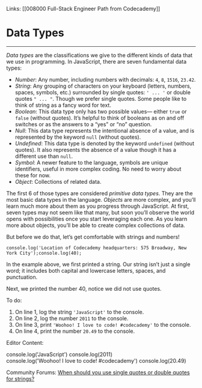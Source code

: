 Links:  [[008000 Full-Stack Engineer Path from Codecademy]]
# Data Types
---
_Data types_ are the classifications we give to the different kinds of data that we use in programming. In JavaScript, there are seven fundamental data types:

-   _Number_: Any number, including numbers with decimals: `4`, `8`, `1516`, `23.42`.
-   _String_: Any grouping of characters on your keyboard (letters, numbers, spaces, symbols, etc.) surrounded by single quotes: `' ... '` or double quotes `" ... "`. Though we prefer single quotes. Some people like to think of string as a fancy word for text.
-   _Boolean_: This data type only has two possible values— either `true` or `false` (without quotes). It’s helpful to think of booleans as on and off switches or as the answers to a “yes” or “no” question.
-   _Null_: This data type represents the intentional absence of a value, and is represented by the keyword `null` (without quotes).
-   _Undefined_: This data type is denoted by the keyword `undefined` (without quotes). It also represents the absence of a value though it has a different use than `null`.
-   _Symbol_: A newer feature to the language, symbols are unique identifiers, useful in more complex coding. No need to worry about these for now.
-   _Object_: Collections of related data.

The first 6 of those types are considered _primitive data types_. They are the most basic data types in the language. _Objects_ are more complex, and you’ll learn much more about them as you progress through JavaScript. At first, seven types may not seem like that many, but soon you’ll observe the world opens with possibilities once you start leveraging each one. As you learn more about objects, you’ll be able to create complex collections of data.

But before we do that, let’s get comfortable with strings and numbers!

	console.log('Location of Codecademy headquarters: 575 Broadway, New York City');console.log(40);

In the example above, we first printed a string. Our string isn’t just a single word; it includes both capital and lowercase letters, spaces, and punctuation.

Next, we printed the number 40, notice we did not use quotes.

To do:
1. On line 1, log the string `'JavaScript'` to the console.
2. On line 2, log the number `2011` to the console.
3. On line 3, print `'Woohoo! I love to code! #codecademy'` to the console.
4. On line 4, print the number `20.49` to the console.

Editor Content:

console.log('JavaScript')
console.log(2011)
console.log('Woohoo! I love to code! #codecademy')
console.log(20.49)

Community Forums:
[When should you use single quotes or double quotes for strings?](https://discuss.codecademy.com/t/when-should-you-use-single-quotes-or-double-quotes-for-strings/489264)